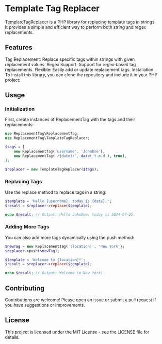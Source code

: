 # Template Tag Replacer
TemplateTagReplacer is a PHP library for replacing template tags in strings. It provides a simple and efficient way to perform both string and regex replacements.

## Features
Tag Replacement: Replace specific tags within strings with given replacement values.
Regex Support: Support for regex-based tag replacements.
Flexible: Easily add or update replacement tags.
Installation
To install this library, you can clone the repository and include it in your PHP project:

## Usage

### Initialization
First, create instances of ReplacementTag with the tags and their replacements:

```php
use ReplacementTag\ReplacementTag;
use ReplacementTag\TemplateTagReplacer;

$tags = [
    new ReplacementTag('username', 'JohnDoe'),
    new ReplacementTag('/{date}/', date('Y-m-d'), true),
];

$replacer = new TemplateTagReplacer($tags);
```

### Replacing Tags
Use the replace method to replace tags in a string:

```php
$template = 'Hello {username}, today is {date}.';
$result = $replacer->replace($template);

echo $result; // Output: Hello JohnDoe, today is 2024-07-25.
```

### Adding More Tags
You can also add more tags dynamically using the push method:

```php
$newTag = new ReplacementTag('{location}', 'New York');
$replacer->push($newTag);

$template = 'Welcome to {location}!';
$result = $replacer->replace($template);

echo $result; // Output: Welcome to New York!
```

## Contributing
Contributions are welcome! Please open an issue or submit a pull request if you have suggestions or improvements.

## License
This project is licensed under the MIT License - see the LICENSE file for details.

